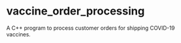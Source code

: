 # vaccine_order_processing
A C++ program to process customer orders for shipping COVID-19 vaccines.
